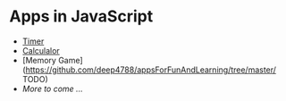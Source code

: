 Apps in JavaScript
==================

- [Timer](https://github.com/deep4788/appsForFunAndLearning/tree/master/timer)
- [Calculalor](https://github.com/deep4788/appsForFunAndLearning/tree/master/calculator)
- [Memory Game](https://github.com/deep4788/appsForFunAndLearning/tree/master/           TODO)
- *More to come ...*
